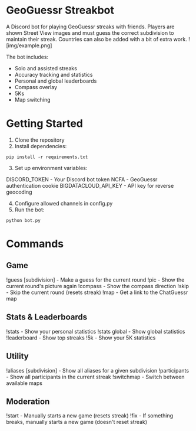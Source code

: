 # GeoGuessr Streakbot
A Discord bot for playing GeoGuessr streaks with friends. Players are shown Street View images and must guess the correct subdivision to maintain their streak. Countries can also be added with a bit of extra work.
![img/example.png]

The bot includes:
* Solo and assisted streaks
* Accuracy tracking and statistics
* Personal and global leaderboards
* Compass overlay
* 5Ks
* Map switching

# Getting Started
1. Clone the repository
2. Install dependencies:
```
pip install -r requirements.txt
```

3. Set up environment variables:

DISCORD_TOKEN - Your Discord bot token
NCFA - GeoGuessr authentication cookie
BIGDATACLOUD_API_KEY - API key for reverse geocoding


4. Configure allowed channels in config.py
5. Run the bot:

```
python bot.py
```

# Commands
## Game

!guess [subdivision] - Make a guess for the current round
!pic - Show the current round's picture again
!compass - Show the compass direction
!skip - Skip the current round (resets streak)
!map - Get a link to the ChatGuessr map

## Stats & Leaderboards

!stats - Show your personal statistics
!stats global - Show global statistics
!leaderboard - Show top streaks
!5k - Show your 5K statistics

## Utility

!aliases [subdivision] - Show all aliases for a given subdivision
!participants - Show all participants in the current streak
!switchmap - Switch between available maps

## Moderation

!start - Manually starts a new game (resets streak)
!fix - If something breaks, manually starts a new game (doesn't reset streak)